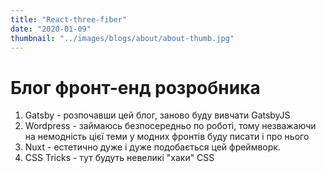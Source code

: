 ```yaml
---
title: "React-three-fiber"
date: "2020-01-09"
thumbnail: "../images/blogs/about/about-thumb.jpg"
---
```


# Блог фронт-енд розробника

1. Gatsby - розпочавши цей блог, заново буду вивчати GatsbyJS
2. Wordpress - займаюсь безпосередньо по роботі, тому незважаючи на немодність цієї теми у модних фронтів буду писати і про нього
3. Nuxt - естетично дуже і дуже подобається цей фреймворк.
4. CSS Tricks - тут будуть невеликі "хаки" CSS
